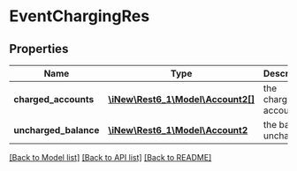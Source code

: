 # EventChargingRes

## Properties
Name | Type | Description | Notes
------------ | ------------- | ------------- | -------------
**charged_accounts** | [**\iNew\Rest6_1\Model\Account2[]**](Account2.md) | the charged accounts | 
**uncharged_balance** | [**\iNew\Rest6_1\Model\Account2**](Account2.md) | the balance uncharged | 

[[Back to Model list]](../README.md#documentation-for-models) [[Back to API list]](../README.md#documentation-for-api-endpoints) [[Back to README]](../README.md)


